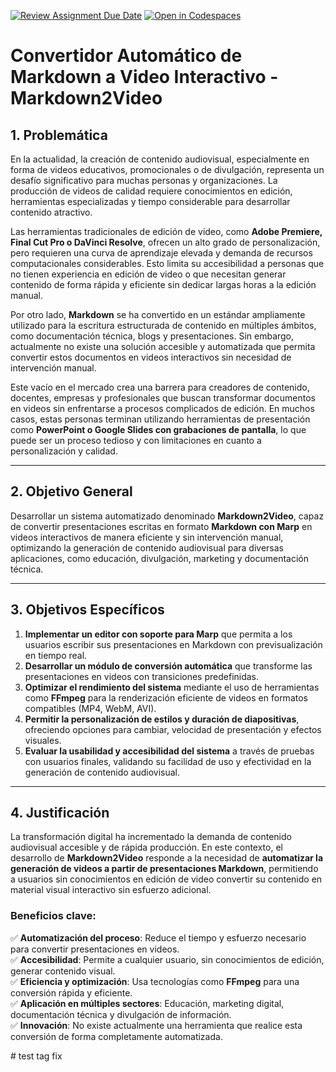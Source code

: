 [![Review Assignment Due Date](https://classroom.github.com/assets/deadline-readme-button-22041afd0340ce965d47ae6ef1cefeee28c7c493a6346c4f15d667ab976d596c.svg)](https://classroom.github.com/a/Ql3zNhp1)
[![Open in Codespaces](https://classroom.github.com/assets/launch-codespace-2972f46106e565e64193e422d61a12cf1da4916b45550586e14ef0a7c637dd04.svg)](https://classroom.github.com/open-in-codespaces?assignment_repo_id=18683862)

# Convertidor Automático de Markdown a Video Interactivo - Markdown2Video

## 1. Problemática  
En la actualidad, la creación de contenido audiovisual, especialmente en forma de videos educativos, promocionales o de divulgación, representa un desafío significativo para muchas personas y organizaciones. La producción de videos de calidad requiere conocimientos en edición, herramientas especializadas y tiempo considerable para desarrollar contenido atractivo.  

Las herramientas tradicionales de edición de video, como **Adobe Premiere, Final Cut Pro o DaVinci Resolve**, ofrecen un alto grado de personalización, pero requieren una curva de aprendizaje elevada y demanda de recursos computacionales considerables. Esto limita su accesibilidad a personas que no tienen experiencia en edición de video o que necesitan generar contenido de forma rápida y eficiente sin dedicar largas horas a la edición manual.  

Por otro lado, **Markdown** se ha convertido en un estándar ampliamente utilizado para la escritura estructurada de contenido en múltiples ámbitos, como documentación técnica, blogs y presentaciones. Sin embargo, actualmente no existe una solución accesible y automatizada que permita convertir estos documentos en videos interactivos sin necesidad de intervención manual.  

Este vacío en el mercado crea una barrera para creadores de contenido, docentes, empresas y profesionales que buscan transformar documentos en videos sin enfrentarse a procesos complicados de edición. En muchos casos, estas personas terminan utilizando herramientas de presentación como **PowerPoint o Google Slides con grabaciones de pantalla**, lo que puede ser un proceso tedioso y con limitaciones en cuanto a personalización y calidad.  

---

## 2. Objetivo General  
Desarrollar un sistema automatizado denominado **Markdown2Video**, capaz de convertir presentaciones escritas en formato **Markdown con Marp** en videos interactivos de manera eficiente y sin intervención manual, optimizando la generación de contenido audiovisual para diversas aplicaciones, como educación, divulgación, marketing y documentación técnica.  

---

## 3. Objetivos Específicos  
1. **Implementar un editor con soporte para Marp** que permita a los usuarios escribir sus presentaciones en Markdown con previsualización en tiempo real.  
2. **Desarrollar un módulo de conversión automática** que transforme las presentaciones en videos con transiciones predefinidas.  
3. **Optimizar el rendimiento del sistema** mediante el uso de herramientas como **FFmpeg** para la renderización eficiente de videos en formatos compatibles (MP4, WebM, AVI).  
4. **Permitir la personalización de estilos y duración de diapositivas**, ofreciendo opciones para cambiar, velocidad de presentación y efectos visuales.  
5. **Evaluar la usabilidad y accesibilidad del sistema** a través de pruebas con usuarios finales, validando su facilidad de uso y efectividad en la generación de contenido audiovisual.  

---

## 4. Justificación  
La transformación digital ha incrementado la demanda de contenido audiovisual accesible y de rápida producción. En este contexto, el desarrollo de **Markdown2Video** responde a la necesidad de **automatizar la generación de videos a partir de presentaciones Markdown**, permitiendo a usuarios sin conocimientos en edición de video convertir su contenido en material visual interactivo sin esfuerzo adicional.
### Beneficios clave:  
✅ **Automatización del proceso**: Reduce el tiempo y esfuerzo necesario para convertir presentaciones en videos.  
✅ **Accesibilidad**: Permite a cualquier usuario, sin conocimientos de edición, generar contenido visual.  
✅ **Eficiencia y optimización**: Usa tecnologías como **FFmpeg** para una conversión rápida y eficiente.  
✅ **Aplicación en múltiples sectores**: Educación, marketing digital, documentación técnica y divulgación de información.  
✅ **Innovación**: No existe actualmente una herramienta que realice esta conversión de forma completamente automatizada.  

#   t e s t   t a g   f i x  
 